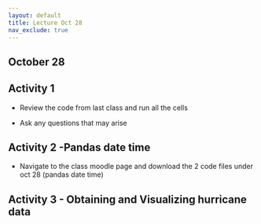 ```yaml
---
layout: default
title: Lecture Oct 28
nav_exclude: true
---
```



October 28
---
## Activity 1

- Review the code from last class and run all the cells
  
- Ask any questions that may arise

## Activity 2 -Pandas date time
- Navigate to the class moodle page and download the 2 code files under oct 28 (pandas date time)

## Activity 3 - Obtaining and Visualizing hurricane data

